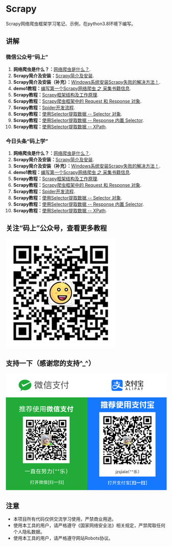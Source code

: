 # Scrapy
Scrapy网络爬虫框架学习笔记、示例，在python3.8环境下编写。



## 讲解

### 微信公众号“码上”
1. **网络爬虫是什么？：**[网络爬虫是什么？](https://mp.weixin.qq.com/s/NCVU677bwSSDTZo-_JFZkg).
2. **Scrapy简介及安装：**[Scrapy简介及安装](https://mp.weixin.qq.com/s/HTog5FclgVP8fqZhGdZg3Q).
3. **Scrapy简介及安装（补充）：**[Windows系统安装Scrapy失败的解决方法！](https://mp.weixin.qq.com/s/5vJ2o0ihTZBxqy3cHZ9ocg).
4. **demo1教程：**[编写第一个Scrapy网络爬虫 之 采集书籍信息](https://mp.weixin.qq.com/s/ibkjbFk1Xi7AKvhr9tg6Qg).
5. **Scrapy教程：**[Scrapy框架结构及工作原理](https://mp.weixin.qq.com/s/sXtY5fdspZ0ksUElpopH2A).
6. **Scrapy教程：**[Scrapy爬虫框架中的 Request 和 Response 对象](https://mp.weixin.qq.com/s/IC2eJBEUkW3gr8bjINaH3g).
7. **Scrapy教程：**[Spider开发流程](https://mp.weixin.qq.com/s/FDLV5KiBmX25b7fwINUJNQ).
8. **Scrapy教程：**[使用Selector提取数据 -- Selector 对象](https://mp.weixin.qq.com/s/DkwzTTYtXj0gF7FEK-ww6g).
9. **Scrapy教程：**[使用Selector提取数据 -- Response 内置 Selector](https://mp.weixin.qq.com/s/hqoG2SvjBen4RZ_81DBUqg).
10. **Scrapy教程：**[使用Selector提取数据 -- XPath](https://mp.weixin.qq.com/s/3TyXxKcbQUlgcoTUz8iUJw).



### 今日头条“码上学”
1. **网络爬虫是什么？：**[网络爬虫是什么？](https://www.toutiao.com/i6905303966012211725/).
2. **Scrapy简介及安装：**[Scrapy简介及安装](https://www.toutiao.com/i6905304485355323915/).
3. **Scrapy简介及安装（补充）：**[Windows系统安装Scrapy失败的解决方法！](https://www.toutiao.com/i6905316330849747460/).
4. **demo1教程：**[编写第一个Scrapy网络爬虫 之 采集书籍信息](https://www.toutiao.com/i6905315675930345996/).
5. **Scrapy教程：**[Scrapy框架结构及工作原理](https://www.toutiao.com/i6905932561558913548/).
6. **Scrapy教程：**[Scrapy爬虫框架中的 Request 和 Response 对象](https://www.toutiao.com/i6905995339287822859/).
7. **Scrapy教程：**[Spider开发流程](https://www.toutiao.com/i6906040146215453197/).
8. **Scrapy教程：**[使用Selector提取数据 -- Selector 对象](https://www.toutiao.com/i6906650918599623172/).
9. **Scrapy教程：**[使用Selector提取数据 -- Response 内置 Selector](https://www.toutiao.com/i6906738556379955725/).
10. **Scrapy教程：**[使用Selector提取数据 -- XPath](https://www.toutiao.com/i6907049604336927246/).


## 关注“码上”公众号，查看更多教程
![关注“码上”公众号，查看更多教程](images/mashang.jpg)


## 支持一下（感谢您的支持^_^）
![感谢您的支持^_^](images/pay.png)


## 注意
+ 本项目所有代码仅供交流学习使用，严禁商业用途。
+ 使用本工具的用户，请严格遵守《国家网络安全法》相关规定，严禁爬取任何个人隐私数据。
+ 使用本工具的用户，请严格遵守网站Robots协议。


